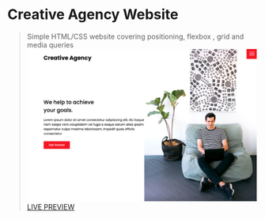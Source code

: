 # Creative Agency Website

> Simple HTML/CSS website covering positioning, flexbox , grid and media queries
![Creative Agency](./images/screenshot.png 'Creative Agency')
[LIVE PREVIEW](https://creativeagency-demo.netlify.app/)
